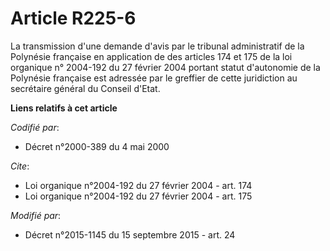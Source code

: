 # Article R225-6

La transmission d'une demande d'avis par le tribunal administratif de la Polynésie française en application de des articles
174 et 175 de la loi organique n° 2004-192 du 27 février 2004 portant statut d'autonomie de la Polynésie française est
adressée par le greffier de cette juridiction au secrétaire général du Conseil d'Etat.

**Liens relatifs à cet article**

_Codifié par_:

  - Décret n°2000-389 du 4 mai 2000

_Cite_:

  - Loi organique n°2004-192 du 27 février 2004 - art. 174
  - Loi organique n°2004-192 du 27 février 2004 - art. 175

_Modifié par_:

  - Décret n°2015-1145 du 15 septembre 2015 - art. 24
